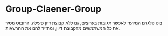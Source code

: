 # Group-Claener-Group
בוט טלגרם המיועד לאפשר תגובות בערוצים, גם ללא קבוצת דיון פעילה. הרובוט מסיר את כל המשתמשים מהקבוצת דיון, ומחזיר להם את ההרשאות.


